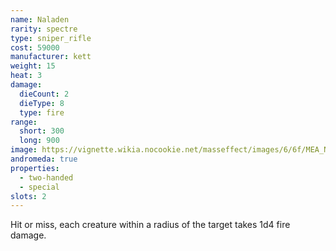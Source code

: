 ```yaml
---
name: Naladen
rarity: spectre
type: sniper_rifle
cost: 59000
manufacturer: kett
weight: 15
heat: 3
damage:
  dieCount: 2
  dieType: 8
  type: fire
range:
  short: 300
  long: 900
image: https://vignette.wikia.nocookie.net/masseffect/images/6/6f/MEA_Naladen_MP.png/revision/latest?cb=20180602004109
andromeda: true
properties:
  - two-handed
  - special
slots: 2
---
```

Hit or miss, each creature within a <me-distance length="10" /> radius of the target takes 1d4 fire 
damage.
